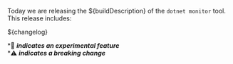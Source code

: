 Today we are releasing the ${buildDescription} of the `dotnet monitor` tool. This release includes:

${changelog}

\*🔬 **_indicates an experimental feature_** \
\*⚠️ **_indicates a breaking change_**